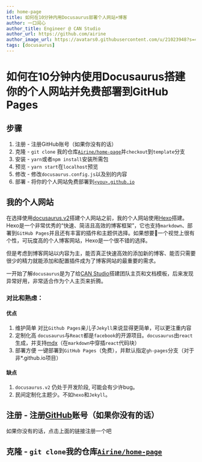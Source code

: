 ```yaml
---
id: home-page
title: 如何在10分钟内用Docusaurus部署个人网站+博客
author: 一口闰心
author_title: Engineer @ CAN Studio
author_url: https://github.com/airine
author_image_url: https://avatars0.githubusercontent.com/u/21023948?s=400&u=e58fbc5dd11690f1bfa846950fd988017a24de81&v=4
tags: [docusaurus]
---
```


# 如何在10分钟内使用Docusaurus搭建你的个人网站并免费部署到GitHub Pages

## 步骤

1. 注册 - 注册GitHub账号（如果你没有的话）
2. 克隆 - `git clone` 我的仓库[`Airine/home-page`](https://github.com/airine/home-page)并`checkout`到`template`分支
3. 安装 - `yarn`或者`npm install`安装所需包
4. 预览 - `yarn start`在`localhost`预览
5. 修改 - 修改`docusaurus.config.js`以及别的内容
6. 部署 - 将你的个人网站免费部署到[`<you>.github.io`](https://blog.aaron-xin.tech/)

<!--truncate-->

## 我的个人网站

在选择使用[docusaurus.v2](https://v2.docusaurus.io/)搭建个人网站之前，我的个人网站使用[Hexo](https://hexo.io/)搭建。Hexo是一个非常优秀的“快速、简洁且高效的博客框架”，它也支持`markdown`、部署到`GitHub Pages`并且还有丰富的插件和主题供选择。如果想要一个视觉上很有个性，可玩度高的个人博客网站，Hexo是一个很不错的选择。

但是考虑到博客网站以内容为主，能否真正快速高效的添加新的博客、能否只需要很少的精力就能添加和配置插件成为了博客网站的最重要的需求。

一开始了解`docusaurus`是为了给[CAN Studio](https://github.com/SUSTech-CANStudio/SUSTech-CANStudio.github.io)搭建团队主页和文档模板，后来发现异常好用，非常适合作为个人主页来折腾。

### 对比和熟虑：

#### 优点
1. 维护简单
    对比`Github Pages`亲儿子`Jekyll`来说显得更简单，可以更注重内容
2. 定制化高
    `docusaurus`与`React`都是`facebook`的开源项目。`docusaurus`由`react`生成，并支持[mdx](https://mdxjs.com)（在`markdown`中穿插`react`代码块）
3. 部署方便
    一键部署到`GitHub Pages`（免费），并默认指定`gh-pages`分支（对于非*.github.io项目）

#### 缺点
1. `docusaurus.v2` 仍处于开发阶段, 可能会有少许bug。
2. 民间定制化主题少。不如`hexo`和`Jekyll`。

## 注册 - 注册[GitHub](https://github.com/join)账号（如果你没有的话）

如果你没有的话，点击上面的链接注册一个吧

## 克隆 - `git clone`我的仓库[`Airine/home-page`]()
